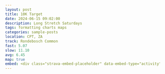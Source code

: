 ```yaml
---
layout: post
title: 10K Target
date: 2024-06-15 09:02:00
description: Long Stretch Saturdays
tags: formatting charts maps
categories: sample-posts
location: CPT, ZA
track: Rondebosch Common
fast: 5.07
slow: 11.10
avg: 6.45
map: true
embed: <div class="strava-embed-placeholder" data-embed-type="activity" data-embed-id="11655712620" data-style="standard"></div><script src="https://strava-embeds.com/embed.js"></script>
---
```

<div class="strava-embed-placeholder" data-embed-type="activity" data-embed-id="11655712620" data-style="standard"></div><script src="https://strava-embeds.com/embed.js"></script>